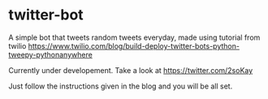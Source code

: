 # twitter-bot

A simple bot that tweets random tweets everyday, made using tutorial from twilio https://www.twilio.com/blog/build-deploy-twitter-bots-python-tweepy-pythonanywhere

Currently under developement. Take a look at https://twitter.com/2soKay

Just follow the instructions given in the blog and you will be all set.